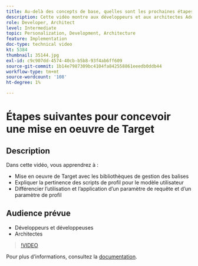 ```yaml
---
title: Au-delà des concepts de base, quelles sont les prochaines étapes de la conception d’une mise en oeuvre Target ?
description: Cette vidéo montre aux développeurs et aux architectes Adobe Target comment implémenter Target avec des bibliothèques de gestion des balises, expliquer la pertinence des scripts de profil pour le modèle utilisateur et différencier l’utilisation et l’application d’un paramètre de requête et d’un paramètre de profil.
role: Developer, Architect
level: Intermediate
topic: Personalization, Development, Architecture
feature: Implementation
doc-type: technical video
kt: 5384
thumbnail: 35144.jpg
exl-id: c9c907dd-4574-40cb-b5b8-93f4ab6ff609
source-git-commit: 1b14e7987309bc4104fa842558861eeedb0ddb44
workflow-type: tm+mt
source-wordcount: '108'
ht-degree: 1%

---
```


# Étapes suivantes pour concevoir une mise en oeuvre de Target

## Description

Dans cette vidéo, vous apprendrez à :

* Mise en oeuvre de Target avec les bibliothèques de gestion des balises
* Expliquer la pertinence des scripts de profil pour le modèle utilisateur
* Différencier l’utilisation et l’application d’un paramètre de requête et d’un paramètre de profil

## Audience prévue

* Développeurs et développeuses
* Architectes

>[!VIDEO](https://video.tv.adobe.com/v/35144/?quality=12)

Pour plus d’informations, consultez la [documentation](https://experienceleague.adobe.com/docs/target/using/implement-target/implementing-target.html?lang=en).
